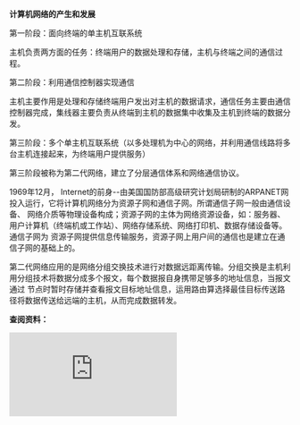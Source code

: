 **计算机网络的产生和发展**

第一阶段：面向终端的单主机互联系统

主机负责两方面的任务：终端用户的数据处理和存储，主机与终端之间的通信过程。

第二阶段：利用通信控制器实现通信

主机主要作用是处理和存储终端用户发出对主机的数据请求，通信任务主要由通信控制器完成，集线器主要负责从终端到主机的数据集中收集及主机到终端的数据分发。

第三阶段：多个单主机互联系统（以多处理机为中心的网络，并利用通信线路将多台主机连接起来，为终端用户提供服务）

第三阶段被称为第二代网络，建立了分层通信体系和网络通信协议。

1969年12月， Internet的前身--由美国国防部高级研究计划局研制的ARPANET网投入运行，它将计算机网络分为资源子网和通信子网。所谓通信子网一般由通信设备、
网络介质等物理设备构成；资源子网的主体为网络资源设备，如：服务器、用户计算机（终端机或工作站）、网络存储系统、网络打印机、数据存储设备等。通信子网为
资源子网提供信息传输服务，资源子网上用户间的通信也是建立在通信子网的基础上的。

第二代网络应用的是网络分组交换技术进行对数据远距离传输。分组交换是主机利用分组技术将数据分成多个报文，每个数据报自身携带足够多的地址信息，当报文通过
节点时暂时存储并查看报文目标地址信息，运用路由算选择最佳目标传送路径将数据传送给远端的主机，从而完成数据转发。

**查阅资料：**

![中国科普博览](http://www.kepu.net.cn/gb/technology/telecom/network/net103.html)
